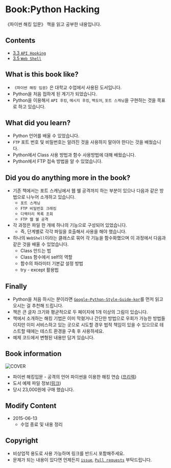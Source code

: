 # Book:Python Hacking
《파이썬 해킹 입문》 책을 읽고 공부한 내용입니다. 

## Contents

- [3.3 `API Hooking`](./3.3&#32;API&#32;Hooking/README.md)
- [3.5 `Web Shell`](./3.5&#32;Web&#32;Shell/README.md)

## What is this book like?

- `《파이썬 해킹 입문》`은 대학교 수업에서 사용된 도서입니다. 
- Python을 처음 접하게 된 계기가 되었습니다.
- Python을 이용해서 `API 후킹`, `메시지 후킹`, `백도어`, `포트 스캐닝`을 구현하는 것을 목표로 하고 있습니다.

## What did you learn?

- Python 언어를 배울 수 있었습니다.
- `FTP` 포트 번호 및 비밀번호는 알려진 것을 사용하지 말아야 한다는 것을 배웠습니다.
- Python에서 Class 사용 방법과 함수 사용방법에 대해 배웠습니다.
- Python에서 FTP 접속 방법을 알 수 있었습니다.

## Did you do anything more in the book?

- 기존 책에서는 포트 스캐닝에서 웹 쉘 공격까지 하는 부분이 있으나 다음과 같은 방법으로 나누어 소개하고 있습니다.
  - `포트 스캐닝`
  - `FTP 비밀번호 크래킹`
  - `디렉터리 목록 조회`
  - `FTP 웹 쉘 공격`
- 각 과정은 파일 한 개에 하나의 기능으로 구성되어 있었습니다.
  - 즉, 단계별로 각각 파일을 호출해서 사용을 해야 했습니다.
- 하나의 `WebShell`이라는 클래스로 묶어 각 기능을 함수화했으며 이 과정에서 다음과 같은 것을 배울 수 있었습니다.
  - Class 만드는 법
  - Class 함수에서 self의 역할
  - 함수의 파라미터 기본값 설정 방법
  - try - except 활용법

## Finally

- Python을 처음 하시는 분이라면 [`Google-Python-Style-Guide-kor`](https://github.com/Yosseulsin-JOB/Google-Python-Style-Guide-kor)를 먼저 읽고 오시는 걸 추천해 드립니다.
- 책은 큰 글자 크기와 평균적으로 두 페이지에 1개 이상의 그림이 있습니다. 
- 책에서 소개하는 해킹 기법은 이미 막혔거나 간단한 방법으로 우회가 가능한 방법들이지만 이미 서비스하고 있는 곳으로 시도할 경우 법적 책임이 있을 수 있으므로 테스트할 때에는 테스트 환경을 구축 후 사용하세요.
- 예제 코드에서 변형된 내용만 담겨 있습니다.

## Book information

![COVER](./assets/cover.jpg)
- 파이썬 해킹입문 - 공격의 언어 파이썬을 이용한 해킹 연습 ([프리렉](https://freelec.co.kr/book/해킹-기본서/))
- 도서 예제 파일 정보([링크](https://freelec.co.kr/datacenter/?board_name=DataCenter2&search_field=fn_title&search_text=%ED%8C%8C%EC%9D%B4%EC%8D%AC%20%ED%95%B4%ED%82%B9%20%EC%9E%85%EB%AC%B8&order_by=fn_pid&order_type=desc&vid=50))
- 당시 23,000원에 구매 했습니다.

## Modify Content

- 2015-06-13
  - 수업 종료 및 내용 정리

## Copyright

- 비상업적 용도로 사용 가능하며 링크를 반드시 포함해주세요.
- 문제가 되는 내용이 있다면 언제든지 [`issue`](https://github.com/Sotaneum/Python-Hacking/issues/new), [`Pull requests`](https://github.com/Sotaneum/Python-Hacking/compare) 부탁드립니다.